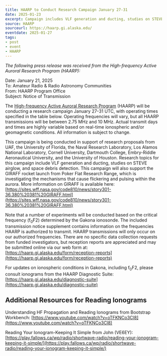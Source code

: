 ```yaml
---
title: HAARP to Conduct Research Campaign January 27-31
date: 2025-01-23
excerpt: Campaign includes VLF generation and ducting, studies on STEVE airglow, and space debris detection.
source: HAARP
sourceurl: https://haarp.gi.alaska.edu/
eventdate: 2025-01-27
tags:
- post
- event
- HAARP
---
```

*The following press release was received from the High-frequency Active Auroral Research Program (HAARP):*

Date: January 21, 2025   
To: Amateur Radio & Radio Astronomy Communities   
From: HAARP Program Office   
Subject: Notice of Transmission   

The [High-frequency Active Auroral Research Program](https://haarp.gi.alaska.edu/) (HAARP) will be conducting a research campaign January 27-31 UTC, with operating times specified in the table below. Operating frequencies will vary, but all HAARP transmissions will be between 2.75 MHz and 10 MHz. Actual transmit days and times are highly variable based on real-time ionospheric and/or geomagnetic conditions. All information is subject to change.

This campaign is being conducted in support of research proposals from UAF, the University of Florida, the Naval Research Laboratory, Los Alamos National Laboratory, Cornell University, Dartmouth College, Embry-Riddle Aeronautical University, and the University of Houston. Research topics for this campaign include VLF generation and ducting, studies on STEVE airglow, and space debris detection. This campaign will also support the GIRAFF rocket launch from Poker Flat Research Range, which is investigating the mechanisms that cause flickering and pulsing within the aurora. More information on GIRAFF is available here: [https://sites.wff.nasa.gov/code810/news/story301-36.380%20381%20GIRAFF.html](https://sites.wff.nasa.gov/code810/news/story301-36.380%20381%20GIRAFF.html)

Note that a number of experiments will be conducted based on the critical frequency (f<sub>0</sub>F2) determined by the Gakona ionosonde. The included transmission notice supplement contains information on the frequencies HAARP is authorized to transmit. HAARP transmissions will only occur on our authorized frequencies. There are no specific data collection requests from funded investigators, but reception reports are appreciated and may be submitted online via our web form at: [https://haarp.gi.alaska.edu/form/reception-reports](https://haarp.gi.alaska.edu/form/reception-reports)

For updates on ionospheric conditions in Gakona, including f<sub>0</sub>F2, please consult ionograms from the HAARP Diagnostic Suite: [https://haarp.gi.alaska.edu/diagnostic-suite](https://haarp.gi.alaska.edu/diagnostic-suite)

## Additional Resources for Reading Ionograms

Understanding HF Propagation and Reading Ionograms from Bootstrap Workbench:
[https://www.youtube.com/watch?v=oTFKNCo3Cl8](https://www.youtube.com/watch?v=oTFKNCo3Cl8)

Reading Your Ionogram-Keeping It Simple from John (VE6EY):
[https://play.fallows.ca/wp/radio/shortwave-radio/reading-your-ionogram-keeping-it-simple/](https://play.fallows.ca/wp/radio/shortwave-radio/reading-your-ionogram-keeping-it-simple/)